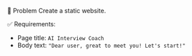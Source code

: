🎯 Problem
Create a static website.

✅ Requirements:
- Page title: `AI Interview Coach`
- Body text: `"Dear user, great to meet you! Let's start!"`